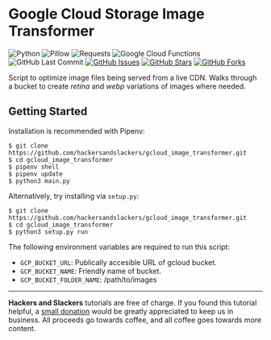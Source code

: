 # Google Cloud Storage Image Transformer

![Python](https://img.shields.io/badge/Python-v3.7-blue.svg?logo=python&longCache=true&logoColor=white&colorB=5e81ac&style=flat-square&colorA=4c566a)
![Pillow](https://img.shields.io/badge/Pillow-v6.0.0-blue.svg?longCache=true&logo=python&longCache=true&style=flat-square&logoColor=white&colorB=5e81ac&colorA=4c566a)
![Requests](https://img.shields.io/badge/Requests-v2.22.0-blue.svg?longCache=true&logo=python&longCache=true&style=flat-square&logoColor=white&colorB=5e81ac&colorA=4c566a)
![Google Cloud Functions](https://img.shields.io/badge/Google--Cloud--Functions-v93-blue.svg?longCache=true&logo=google&longCache=true&style=flat-square&logoColor=white&colorB=5e81ac&colorA=4c566a)
![GitHub Last Commit](https://img.shields.io/github/last-commit/google/skia.svg?style=flat-square&colorA=4c566a&colorB=a3be8c)
[![GitHub Issues](https://img.shields.io/github/issues/hackersandslackers/gcloud_image_transformer.svg?style=flat-square&colorB=ebcb8b&colorA=4c566a&logo=Github)](https://github.com/hackersandslackers/gcloud_image_transformer/issues)
[![GitHub Stars](https://img.shields.io/github/stars/hackersandslackers/gcloud_image_transformer.svg?style=flat-square&colorB=ebcb8b&colorA=4c566a&logo=Github)](https://github.com/hackersandslackers/gcloud_image_transformer/stargazers)
[![GitHub Forks](https://img.shields.io/github/forks/hackersandslackers/gcloud_image_transformer.svg?style=flat-square&colorA=4c566a&colorB=ebcb8b&logo=Github)](https://github.com/hackersandslackers/gcloud_image_transformer/network)

Script to optimize image files being served from a live CDN. Walks through a bucket to create *retina* and *webp* variations of images where needed.

## Getting Started

Installation is recommended with Pipenv:

```shell
$ git clone https://github.com/hackersandslackers/gcloud_image_transformer.git
$ cd gcloud_image_transformer
$ pipenv shell
$ pipenv update
$ python3 main.py
```

Alternatively, try installing via `setup.py`:

```shell
$ git clone https://github.com/hackersandslackers/gcloud_image_transformer.git
$ cd gcloud_image_transformer
$ python3 setup.py run
```

The following environment variables are required to run this script:

* `GCP_BUCKET_URL`: Publically accesible URL of gcloud bucket.
* `GCP_BUCKET_NAME`: Friendly name of bucket.
* `GCP_BUCKET_FOLDER_NAME`: /path/to/images


-----

**Hackers and Slackers** tutorials are free of charge. If you found this tutorial helpful, a [small donation](https://www.buymeacoffee.com/hackersslackers) would be greatly appreciated to keep us in business. All proceeds go towards coffee, and all coffee goes towards more content.
